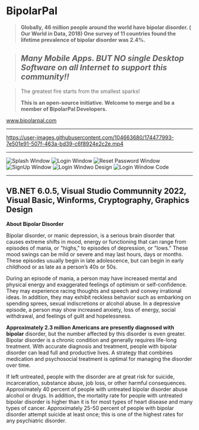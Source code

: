 # BipolarPal

> **Globally, 46 million people around the world have bipolar disorder. ( Our World in Data, 2018) One survey of 11 countries found the lifetime prevalence of bipolar disorder was 2.4%.**

> ## ***Many Mobile Apps. BUT NO single Desktop Software on all Internet to support this community!!***

> The greatest fire starts from the smallest sparks!
> 
> **This is an open-source initiative. Welcome to merge and be a member of BipolarPal Developers.**


www.bipolarpal.com

--------------------------------------------------------------------------------


https://user-images.githubusercontent.com/104663680/174477993-7e501e91-507f-463a-bd39-c6f8924e2c2e.mp4



--------------------------------------------------------------------------------

![Splash Window](https://www.bipolarpal.com/github/1.jpg)
![Login Window](https://www.bipolarpal.com/github/2.jpg)
![Reset Password Window](https://www.bipolarpal.com/github/3.jpg)
![SignUp Window](https://www.bipolarpal.com/github/4.jpg)
![Login Windwo Design](https://www.bipolarpal.com/github/5.jpg)
![Login Window Code](https://www.bipolarpal.com/github/6.jpg)


--------------------------------------------------------------------------------------------------
VB.NET 6.0.5, Visual Studio Communnity 2022, Visual Basic, Winforms, Cryptography, Graphics Design
--------------------------------------------------------------------------------------------------

**About Bipolar Disorder**

Bipolar disorder, or manic depression, is a serious brain disorder that causes extreme shifts in mood, energy or functioning that can range from episodes of mania, or "highs," to episodes of depression, or "lows." These mood swings can be mild or severe and may last hours, days or months. These episodes usually begin in late adolescence, but can begin in early childhood or as late as a person’s 40s or 50s.

During an episode of mania, a person may have increased mental and physical energy and exaggerated feelings of optimism or self-confidence. They may experience racing thoughts and speech and convey irrational ideas. In addition, they may exhibit reckless behavior such as embarking on spending sprees, sexual indiscretions or alcohol abuse. In a depressive episode, a person may show increased anxiety, loss of energy, social withdrawal, and feelings of guilt and hopelessness.

**Approximately 2.3 million Americans are presently diagnosed with bipolar** disorder, but the number affected by this disorder is even greater. Bipolar disorder is a chronic condition and generally requires life-long treatment. With accurate diagnosis and treatment, people with bipolar disorder can lead full and productive lives. A strategy that combines medication and psychosocial treatment is optimal for managing the disorder over time.

If left untreated, people with the disorder are at great risk for suicide, incarceration, substance abuse, job loss, or other harmful consequences. Approximately 40 percent of people with untreated bipolar disorder abuse alcohol or drugs. In addition, the mortality rate for people with untreated bipolar disorder is higher than it is for most types of heart disease and many types of cancer. Approximately 25-50 percent of people with bipolar disorder attempt suicide at least once; this is one of the highest rates for any psychiatric disorder.

